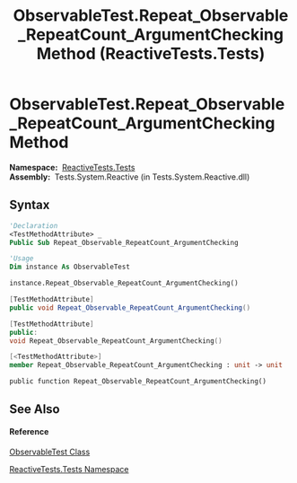 ﻿---
title: ObservableTest.Repeat_Observable_RepeatCount_ArgumentChecking Method  (ReactiveTests.Tests)
TOCTitle: Repeat_Observable_RepeatCount_ArgumentChecking Method
ms:assetid: M:ReactiveTests.Tests.ObservableTest.Repeat_Observable_RepeatCount_ArgumentChecking
ms:mtpsurl: https://msdn.microsoft.com/en-us/library/reactivetests.tests.observabletest.repeat_observable_repeatcount_argumentchecking(v=VS.103)
ms:contentKeyID: 36619695
ms.date: 06/28/2011
mtps_version: v=VS.103
f1_keywords:
- ReactiveTests.Tests.ObservableTest.Repeat_Observable_RepeatCount_ArgumentChecking
dev_langs:
- CSharp
- JScript
- VB
- FSharp
- c++
---

# ObservableTest.Repeat\_Observable\_RepeatCount\_ArgumentChecking Method

**Namespace:**  [ReactiveTests.Tests](hh289046\(v=vs.103\).md)  
**Assembly:**  Tests.System.Reactive (in Tests.System.Reactive.dll)

## Syntax

``` vb
'Declaration
<TestMethodAttribute> _
Public Sub Repeat_Observable_RepeatCount_ArgumentChecking
```

``` vb
'Usage
Dim instance As ObservableTest

instance.Repeat_Observable_RepeatCount_ArgumentChecking()
```

``` csharp
[TestMethodAttribute]
public void Repeat_Observable_RepeatCount_ArgumentChecking()
```

``` c++
[TestMethodAttribute]
public:
void Repeat_Observable_RepeatCount_ArgumentChecking()
```

``` fsharp
[<TestMethodAttribute>]
member Repeat_Observable_RepeatCount_ArgumentChecking : unit -> unit 
```

``` jscript
public function Repeat_Observable_RepeatCount_ArgumentChecking()
```

## See Also

#### Reference

[ObservableTest Class](hh288687\(v=vs.103\).md)

[ReactiveTests.Tests Namespace](hh289046\(v=vs.103\).md)

